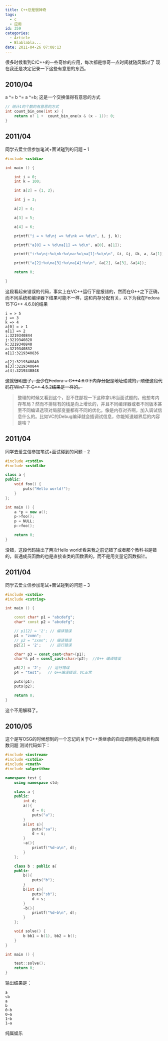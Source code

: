 ```yaml
---
title: C++总是很神奇
tags:
  - c
  - 应用
id: 359
categories:
  - Article
  - Blablabla...
date: 2011-04-26 07:08:13
---
```


很多时候看到C/C++的一些奇妙的应用，每次都是惊奇一点时间就随风飘过了
现在我还是决定记录一下这些有意思的东西。

## 2010/04
a ^= b ^= a ^=b;
这是一个交换值得有意思的方式

```cpp
// 统计1的个数的有意思的方式
int count_bin_one(int x) {
    return x? 1 +  count_bin_one(x & (x - 1)): 0;
}
```

## 2011/04
同学去爱立信参加笔试+面试碰到的问题 – 1
```cpp
#include <cstdio>

int main () {

    int i = 0;
    int k = 100;

    int a[2] = {1, 2};

    int j = 3;

    a[2] = 4;

    a[3] = 5;

    a[4] = 6;

    printf("i = > %d\nj => %d\nk => %d\n", i, j, k);

    printf("a[0] = > %d\na[1] => %d\n", a[0], a[1]);

    printf("i:%u\nj:%u\nk:%u\na:%u\na[1]:%u\n\n", &i, &j, &k, a, &a[1]);

    printf("a[2]:%u\na[3]:%u\na[4]:%u\n", &a[2], &a[3], &a[4]);

    return 0;

}
```

这段看起来错误的代码，事实上在VC++运行下是报错的，然而在G++之下正确，而不同系统和编译器下结果可能不一样，这和内存分配有关，以下为我在Fedora 15下G++ 4.6.0的结果

```
i = > 5
j => 3
k => 4
a[0] = > 1
a[1] => 2
i:3219340844
j:3219340828
k:3219340840
a:3219340832
a[1]:3219340836

a[2]:3219340840
a[3]:3219340844
a[4]:3219340848
```
~~这就很明显了，至少在Fedora + G++4.6.0下内存分配是地址递减的，顺便这段代码在Win7 下 G++ 4.5.2结果是一样的。~~

> 整理的时候又看到这个，忍不住鄙视一下这种拿UB当面试题的。他想考内存布局？然而不排除有的栈是向上增长的，并且不同编译器或者不同版本甚至不同编译选项对局部变量都有不同的优化。像是内存对齐啊，加入调试信息什么的。比如VC的Debug编译就会插调试信息，你能知道越界后的内容是啥？

## 2011/04
同学去爱立信参加笔试+面试碰到的问题 – 2
```cpp
#include <cstdio>
#include <cstdlib>

class a {
public:
    void foo() {
        puts("Hello world!");
    }
};

int main () {
    a *p = new a();
    p->foo();
    p = NULL;
    p->foo();

    return 0;
}
```

没错，这段代码输出了两次Hello world!看来我之前记错了或者那个教科书是错的，普通成员函数的也是直接查类的函数表的，而不是用变量记函数指针。

## 2011/04
同学去爱立信参加笔试+面试碰到的问题 – 3

```cpp
#include <cstdio>
#include <cstring>

int main () {

    const char* p1 = "abcdefg";
    char* const p2 = "abcdefg";

    // p1[2] = '2'; // 编译错误
    p1 = "zxmn";
    // p2 = "zxmn"; // 编译错误
    p2[2] = '2';    // 运行错误

    char* p3 = const_cast<char>(p1);
    char*& p4 = const_cast<char>(p2);  //G++ 编译错误

    p3[2] = '2';   // 运行错误
    p4 = "test";   // G++编译错误，VC正常

    puts(p1);
    puts(p2);

    return 0;
}
```

这个不用解释了。

## 2010/05
这个是写OSG的时候想到的一个忘记的关于C++类继承的自动调用构造和析构函数问题
测试代码如下：

```cpp
#include <iostream>
#include <cstdio>
#include <cmath>
#include <algorithm>

namespace test {
    using namespace std;

    class a {
    public:
        int d;
        a(){
            d = 0;
            puts("a");
        }
        a(int s){
            puts("sa");
            d = s;
        }
        ~a(){
            printf("%d~a\n", d);
        }
    };

    class b : public a{
    public:
        b(){
            puts("b");
        }
        b(int s){
            puts("sb");
            d = s;
        }
        ~b(){
            printf("%d~b\n", d);
        }
    };

    void solve() {
        b bb1 = b(1), bb2 = b();
    }
}

int main () {

    test::solve();
    return 0;
}
```

输出结果是：
```
a
sb
a
b
0~b
0~a
1~b
1~a
```
纯属娱乐
 